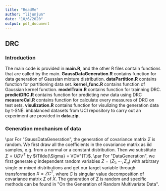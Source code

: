 ```yaml
---
title: "ReadMe"
author: "lijunjun"
date: "10/6/2020"
output: pdf_document
---
```


## DRC

### Introduction
The main code is provided in **main.R**, and the other R files contain functions that are called by the main.
**GaussDataGeneration.R** contains function for data generation of Gaussian mixture distribution.
**dataPartition.R** contains function for partitioning data set.
**kernel_func.R** contains function of Gaussian kernel function.
**modelTrain.R** contains function for trainning DRC.
**predictDRC.R** contains function for predicting new data using DRC
**measureCal.R** contains function for calculate every measures of DRC on test sets.
**visulization.R** contains function for visulizing the generation data by t-SNE.
imbalanced datasets from UCI repository to carry out an experiment are provided in **data.zip**.

### Generation mechanism of data
\par For "GaussDataGeneration", the generation of covariance matrix $\Sigma$ is random. We first draw all the coefficients in the covariance matrix as iid samples, e.g. from a normal or a constant distribution. Then we substitute $\Sigma = UDV^{T}$ by $\Tilde{\Sigma} = VDV^{T}$.
\par For "DataGeneration", we first generate $q$ independent random variables $Z = (Z_{1},\cdots,Z_{q})$ with arbitrary single or mixed distributions and get our target variable through transformation $X = ZC^{T}$, where $C$ is singular value decomposition of covariance matrix $\Sigma$ of $X$. The generation of $\Sigma$ is random and specific methods can be found in "On the Generation of Random Multivariate Data".
